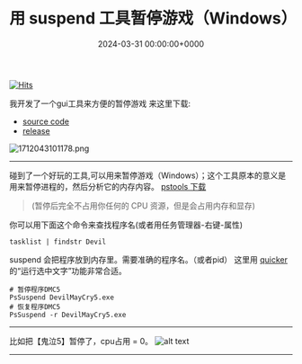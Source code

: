﻿---
title: 用 suspend 工具暂停游戏（Windows） # 标题
slug: pausegamewhithsuspend # url(注释掉 和标题相同)
image: pausegame.png # 头图，注释掉，否则会有一个难看的呃加载不出来的图片
# description: xxxx # 描述小字(注释掉 不显示描述)

date: 2024-03-31 00:00:00+0000 # 日期时间，如果时间未到，post 不会显示(注释掉 不显示日期)
# weight: 1 # 权重越小，放到越前面   (注释掉 日期排序)

tags: # 只能在侧面看到的标签,会显示在文章的底部
    - gaming
# categories: #会显示在 post 上面的分类
#     - themes
#     - syntax
---
[![Hits](https://hits.seeyoufarm.com/api/count/incr/badge.svg?url=https://b.kill9pid.top/p/pausegamewhithsuspend/&count_bg=%23F26E00&title_bg=%23000000)](https://hits.seeyoufarm.com)


我开发了一个gui工具来方便的暂停游戏
来这里下载: 
- [source code](https://github.com/cornradio/pausemygame)
- [release](https://github.com/cornradio/pausemygame/releases)

![1712043101178.png](https://img2.imgtp.com/2024/04/02/g2kpaJnW.png)

---

碰到了一个好玩的工具,可以用来暂停游戏（Windows）；这个工具原本的意义是用来暂停进程的，然后分析它的内存内容。
[pstools 下载](https://learn.microsoft.com/en-us/sysinternals/downloads/pssuspend)

> (暂停后完全不占用你任何的 CPU 资源，但是会占用内存和显存)


你可以用下面这个命令来查找程序名(或者用任务管理器-右键-属性)

```
tasklist | findstr Devil
```

suspend 会把程序放到内存里。需要准确的程序名。（或者pid）
这里用  [quicker](https://getquicker.net/Download)的“运行选中文字”功能非常合适。

```
# 暂停程序DMC5
PsSuspend DevilMayCry5.exe
# 恢复程序DMC5
PsSuspend -r DevilMayCry5.exe 
```


---
比如把【鬼泣5】暂停了，cpu占用 = 0。
![alt text](https://img2.imgtp.com/2024/03/31/6sRJZ1UY.png)


---

